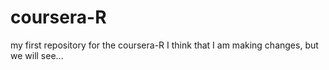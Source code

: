 coursera-R
==========

my first repository for the coursera-R
I think that I am making changes, but we will see...
